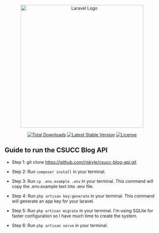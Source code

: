 <p align="center"><a href="https://laravel.com" target="_blank"><img src="https://raw.githubusercontent.com/laravel/art/master/logo-lockup/5%20SVG/2%20CMYK/1%20Full%20Color/laravel-logolockup-cmyk-red.svg" width="400" alt="Laravel Logo"></a></p>

<p align="center">
<a href="https://packagist.org/packages/laravel/framework"><img src="https://img.shields.io/packagist/dt/laravel/framework" alt="Total Downloads"></a>
<a href="https://packagist.org/packages/laravel/framework"><img src="https://img.shields.io/packagist/v/laravel/framework" alt="Latest Stable Version"></a>
<a href="https://packagist.org/packages/laravel/framework"><img src="https://img.shields.io/packagist/l/laravel/framework" alt="License"></a>
</p>

## Guide to run the CSUCC Blog API

-   Step 1: git clone https://github.com/riskyle/csucc-blog-api.git

-   Step 2: Run `composer install` in your terminal.

-   Step 3: Run `cp .env.example .env` in your terminal. This command will copy the .env.example text into .env file.

-   Step 4: Run `php artisan key:generate` in your terminal. This command will generate an app key for your laravel.

-   Step 5: Run `php artisan migrate` in your terminal. I'm using SQLite for faster configuration so I have much time to create the system.

-   Step 6: Run `php artisan serve` in your terminal.
